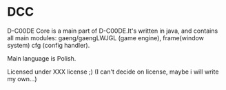 DCC
===

D-C00DE Core is a main part of D-C00DE.It's written in java, and contains all main modules:
  gaeng/gaengLWJGL (game engine), 
  frame(window system) 
  cfg (config handler).

Main language is Polish.

Licensed under XXX license ;)
(I can't decide on license, maybe i will write my own...)

